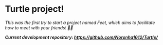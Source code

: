 # Turtle project!

*This was the first try to start a project named Feet, which aims to facilitate how to meet with your friends! 👨‍💻*

***Current development repository: https://github.com/Noronha1612/Turtle/***
